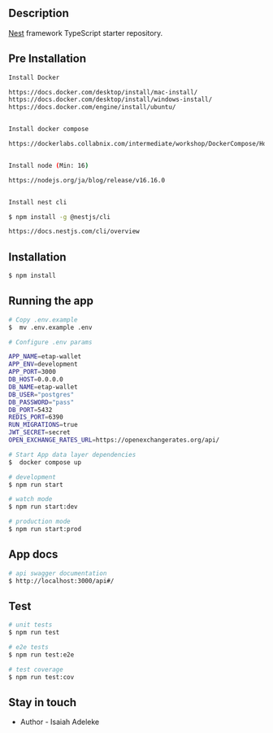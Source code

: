 
## Description

[Nest](https://github.com/nestjs/nest) framework TypeScript starter repository.

## Pre Installation

```bash
Install Docker

https://docs.docker.com/desktop/install/mac-install/
https://docs.docker.com/desktop/install/windows-install/
https://docs.docker.com/engine/install/ubuntu/

```

```bash

Install docker compose

https://dockerlabs.collabnix.com/intermediate/workshop/DockerCompose/How_to_Install_Docker_Compose.html

```

```bash

Install node (Min: 16)

https://nodejs.org/ja/blog/release/v16.16.0
```

```bash

Install nest cli

$ npm install -g @nestjs/cli

https://docs.nestjs.com/cli/overview
```
## Installation

```bash
$ npm install
```

## Running the app

```bash
# Copy .env.example
$  mv .env.example .env 

# Configure .env params

APP_NAME=etap-wallet
APP_ENV=development
APP_PORT=3000
DB_HOST=0.0.0.0
DB_NAME=etap-wallet
DB_USER="postgres"
DB_PASSWORD="pass"
DB_PORT=5432
REDIS_PORT=6390
RUN_MIGRATIONS=true
JWT_SECRET=secret
OPEN_EXCHANGE_RATES_URL=https://openexchangerates.org/api/

# Start App data layer dependencies
$  docker compose up  

# development
$ npm run start

# watch mode
$ npm run start:dev

# production mode
$ npm run start:prod
```

## App docs

```bash
# api swagger documentation
$ http://localhost:3000/api#/

```
## Test

```bash
# unit tests
$ npm run test

# e2e tests
$ npm run test:e2e

# test coverage
$ npm run test:cov
```

## Stay in touch

- Author - Isaiah Adeleke

